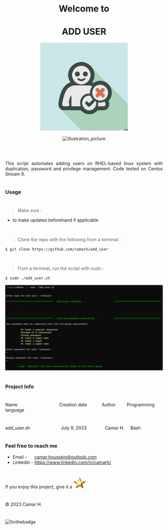 **<h1 align="center"> Welcome to </h1>**
<h1 align="center"><strong> ADD USER </strong></h1>

<p align="center">
<img src="img/illustration.png" alt="Picture_certificate" width="280" height="280" />
</p>

<p align="center">
<img src="https://img.shields.io/badge/Made%20with-Bash-blue"  alt="illustration_picture" width="180" height="30" />
</p>

<br/>


<br/>


<p align="justify"> This script automates adding users on RHEL-based linux system with duplication, password and privilege management. Code tested on Centos Stream 9.

<br/>


#
### Usage
#

> Make sure :
* to make updates beforehand if applicable

<br/>

> Clone the repo with the following from a terminal :

```Bash
$ git clone https://github.com/camarh/add_user
```

<br/>

> From a terminal, run the script with sudo :
```Bash
$ sudo ./add_user.sh
```
[![visual_table](img/visual.png)](https://github.com/camarh/domain_extractor/stargazers)


#
### Project Info
#

<div>Name &nbsp;&nbsp;&nbsp;&nbsp;&nbsp;&nbsp;&nbsp;&nbsp;&nbsp;&nbsp;&nbsp;&nbsp;&nbsp;&nbsp;&nbsp;&nbsp; &nbsp;&nbsp;&nbsp;&nbsp;&nbsp;&nbsp;&nbsp;&nbsp;&nbsp;&nbsp;&nbsp;&nbsp;&nbsp;&nbsp;&nbsp;&nbsp;Creation date&nbsp;&nbsp;&nbsp;&nbsp;&nbsp;&nbsp;&nbsp;&nbsp;&nbsp;&nbsp;&nbsp;&nbsp;Author&nbsp;&nbsp;&nbsp;&nbsp;&nbsp;&nbsp;&nbsp;&nbsp; Programming language</div>

#

<div>add_user.sh&nbsp;&nbsp;&nbsp;&nbsp;&nbsp;&nbsp;&nbsp;&nbsp;&nbsp;&nbsp;&nbsp;&nbsp;&nbsp;&nbsp;&nbsp;&nbsp;&nbsp;&nbsp;&nbsp;&nbsp;&nbsp;&nbsp;&nbsp;&nbsp;&nbsp;July 9, 2023&nbsp;&nbsp;&nbsp;&nbsp;&nbsp;&nbsp;&nbsp;&nbsp;&nbsp;&nbsp;&nbsp;&nbsp;&nbsp;&nbsp;&nbsp;Camar H.&nbsp;&nbsp;&nbsp;&nbsp; Bash</div>

<br/>

### Feel free to reach me

- Email - &nbsp;&nbsp;&nbsp;&nbsp; <camar.houssein@outlook.com>
- Linkedin - <https://www.linkedin.com/in/camarh/>

#
If you enjoy this project, give it a
[![golden_star](img/star.png)](https://github.com/camarh/domain_extractor/stargazers)


#

© 2023 Camar H.
#
![forthebadge](https://forthebadge.com/images/badges/built-with-love.svg)
